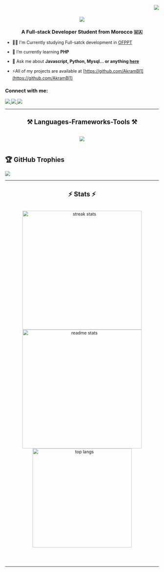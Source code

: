 <img align="right" src="https://visitor-badge.laobi.icu/badge?page_id=AkramBl1.AkramBl1" />

<h1 align="center">
    <img src="https://readme-typing-svg.herokuapp.com/?font=Righteous&size=35&center=true&vCenter=true&width=500&height=70&duration=3000&lines=Hi+There!+👋;+I'm+Akram+Ibnelyazyd!;" />
</h1>

<h3 align="center" > A Full-stack Developer Student from Morocco 🇲🇦 </h3>

- 👨‍💻 I'm Currently studying Full-satck development in [OFPPT](ofppt.ma)

- 🌱 I’m currently learning **PHP**

- 💬 Ask me about **Javascript, Python, Mysql... or anything [here](https://github.com/AkramBl1)**

- ⚡All of my projects are available at [https://github.com/AkramBl1](https://github.com/AkramBl1)


<div align="left"> 
<h3 align="left">Connect with me:</h3>
  <a href="mailto:akramibnelyazid@gmail.com">
    <img src="https://img.shields.io/badge/Gmail-333333?style=for-the-badge&logo=gmail&logoColor=red" />
  </a>
  <a href="https://www.linkedin.com/in/akram-ibnelyazyd-268979307/" target="_blank">
    <img src="https://img.shields.io/badge/LinkedIn-0077B5?style=for-the-badge&logo=linkedin&logoColor=white" target="_blank" />
  </a>
  <a href="https://www.instagram.com/akram_bl_10/" target="_blank">
     <img src="https://img.shields.io/badge/Instagram-833AB4?style=for-the-badge&logo=Instagram&logoColor=white" target="_blank" /> <!-- sqlite, safari, google-chrome are other good icon options -->
  </a>
</div>

 <hr/>
 
<h2 align="center">⚒️ Languages-Frameworks-Tools ⚒️</h2>
<br/>
<div align="center">
    <img src="https://skillicons.dev/icons?i=html,css,bootstrap,javascript,php,python,mysql,vscode,github,figma,git,notion" /><br>
</div>

<br/>
</hr>

## 🏆 GitHub Trophies
![](https://github-profile-trophy.vercel.app/?username=AkramBl1&theme=dark_dimmed&no-frame=true&no-bg=false&margin-w=4)

<hr/>

<h2 align="center">⚡ Stats ⚡</h2>
<br>
<div align=center>
  <img width=390 src="https://github-readme-streak-stats-AkramBl1.vercel.app/?user=AkramBl1&count_private=true&theme=react&border_radius=10" alt="streak stats"/>
  <img width=390 src="https://github-readme-stats-AkramBl1.vercel.app/api?username=AkramBl1&count_private=true&show_icons=true&theme=react&rank_icon=github&border_radius=10" alt="readme stats" />
  <br/>
  <img width=325 align="center" src="https://github-readme-stats-AkramBl1.vercel.app/api/top-langs/?username=AkramBl1&langs_count=8&layout=compact&theme=react&border_radius=10&size_weight=0.5&count_weight=0.5&exclude_repo=github-readme-stats" alt="top langs" />
</div>

<br/><br/>

<hr/>

<br/>
